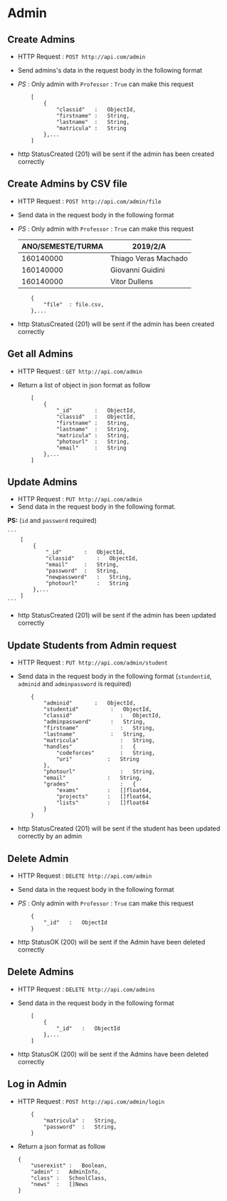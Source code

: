# Admin

## Create Admins
* HTTP Request : ```POST http://api.com/admin```
* Send admins's data in the request body in the following format 
* *PS* : Only admin with `Professor` : `True` can make this request

	``` 
		[
			{
				"classid"	:	ObjectId,
				"firstname"	:	String,
				"lastname"	: 	String,
				"matricula"	: 	String
			},...
		]
	```
* http StatusCreated (201) will be sent if the admin has been created correctly

## Create Admins by CSV file
* HTTP Request : ```POST http://api.com/admin/file```
* Send data in the request body in the following format
* *PS* : Only admin with `Professor` : `True` can make this request

	|    ANO/SEMESTE/TURMA   |             2019/2/A 
	|------------------------|-------------------------------
	|       160140000        | 	Thiago Veras Machado    
	|       160140000        | 	Giovanni Guidini       
	|       160140000        | 	Vitor Dullens     

	``` 
		{  
			"file"	: file.csv,
		},...
	```

* http StatusCreated (201) will be sent if the admin has been created correctly

## Get all Admins
* HTTP Request : ```GET http://api.com/admin```
* Return a list of object in json format as follow

    ``` 
		[
			{
				"_id"       :	ObjectId,
				"classid"   :	ObjectId,
				"firstname" :	String,
				"lastname"  :	String,
				"matricula" :	String,
				"photourl"  :	String,
				"email"     :	String
			},...
		]
    ```

## Update Admins
* HTTP Request : ```PUT http://api.com/admin```
* Send data in the request body in the following format.

**PS:** (`id` and `password` required)

	``` 
		[
			{  
				"_id"      	:   ObjectId,
				"classid"   	:   ObjectId,
				"email" 	:   String,
				"password"	:   String,
				"newpassword"	:   String,
				"photourl"  	:   String
			},...
		]
	```
* http StatusCreated (201) will be sent if the admin has been updated correctly

## Update Students from Admin request
* HTTP Request : ```PUT http://api.com/admin/student```
* Send data in the request body in the following format (```stundentid```, ```adminid``` and ```adminpassword``` is required)

	``` 
        {  
            "adminid"      	:   ObjectId,                
            "studentid"          :   ObjectId,
            "classid"   	        :   ObjectId,
            "adminpassword"      :   String,
            "firstname" 	        :   String,
            "lastname"           :   String,
            "matricula" 	        :   String,
            "handles"   	        :	{
                "codeforces"	    :	String,
                "uri"		    :	String
            },
            "photourl"  	        :   String,
            "email"  	        :   String,
            "grades"    	        :	{
                "exams"		    :	[]float64,
                "projects" 	    :	[]float64,
                "lists"    	    :	[]float64
            }
        }
	```
* http StatusCreated (201) will be sent if the student has been updated correctly by an admin

## Delete Admin
* HTTP Request : ```DELETE http://api.com/admin```
* Send data in the request body in the following format
* *PS* : Only admin with `Professor` : `True` can make this request

	``` 
        {  
            "_id"	:	ObjectId
        }
	```
* http StatusOK (200) will be sent if the Admin have been deleted correctly

## Delete Admins
* HTTP Request : ```DELETE http://api.com/admins```
* Send data in the request body in the following format

	``` 
		[
			{  
				"_id"	:	ObjectId
			},...
		]
	```
* http StatusOK (200) will be sent if the Admins have been deleted correctly


## Log in Admin
* HTTP Request : ```POST http://api.com/admin/login```

    ``` 
		{
			"matricula" :	String,
			"password"  :	String,
		}
    ```
* Return a json format as follow

	```
	{
	    "userexist"	:	Boolean,
	    "admin"	:	AdminInfo,
	    "class"	:	SchoolClass,
	    "news"	:	[]News 
	}
	```
